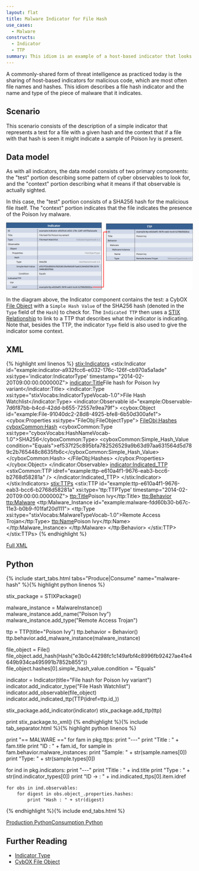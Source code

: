 ```yaml
---
layout: flat
title: Malware Indicator for File Hash
use_cases:
  - Malware
constructs:
  - Indicator
  - TTP
summary: This idiom is an example of a host-based indicator that looks for a piece of malware through a file hash. File hash watchlists generally take this form.
---
```


A commonly-shared form of threat intelligence as practiced today is the sharing of host-based indicators for malicious code, which are most often file names and hashes. This idiom describes a file hash indicator and the name and type of the piece of malware that it indicates.

## Scenario

This scenario consists of the description of a simple indicator that represents a test for a file with a given hash and the context that if a file with that hash is seen it might indicate a sample of Poison Ivy is present.

## Data model

As with all indicators, the data model consists of two primary components: the "test" portion describing some pattern of cyber observables to look for, and the "context" portion describing what it means if that observable is actually sighted.

In this case, the "test" portion consists of a SHA256 hash for the malicious file itself. The "context" portion indicates that the file indicates the presence of the Poison Ivy malware.

<img src="diagram.png" alt="File hash indicator" />

In the diagram above, the Indicator component contains the test: a CybOX [File Object](/data-model/{{site.current_version}}/FileObj/FileObjectType/) with a `Simple Hash Value` of the SHA256 hash (denoted in the `Type` field of the `Hash`) to check for. The `Indicated TTP` then uses a [STIX Relationship](/documentation/concepts/relationships) to link to a TTP that describes what the indicator is indicating. Note that, besides the TTP, the indicator `Type` field is also used to give the indicator some context.

## XML

{% highlight xml linenos %}
    <stix:Indicators>
        <stix:Indicator id="example:indicator-a932fcc6-e032-176c-126f-cb970a5a1ade" xsi:type='indicator:IndicatorType'  timestamp="2014-02-20T09:00:00.000000Z">
            <indicator:Title>File hash for Poison Ivy variant</indicator:Title>
            <indicator:Type xsi:type="stixVocabs:IndicatorTypeVocab-1.0">File Hash Watchlist</indicator:Type>
            <indicator:Observable id="example:Observable-7d6f87bb-b4cd-42dd-b655-72557e9ea79f">
                <cybox:Object id="example:File-91040dc2-28d8-4925-bfe8-6b50d300afe1">
                    <cybox:Properties xsi:type="FileObj:FileObjectType">
                        <FileObj:Hashes>
                            <cyboxCommon:Hash>
                                <cyboxCommon:Type xsi:type="cyboxVocabs:HashNameVocab-1.0">SHA256</cyboxCommon:Type>
                                <cyboxCommon:Simple_Hash_Value condition="Equals">ef537f25c895bfa782526529a9b63d97aa631564d5d789c2b765448c8635fb6c</cyboxCommon:Simple_Hash_Value>
                            </cyboxCommon:Hash>
                        </FileObj:Hashes>
                    </cybox:Properties>
                </cybox:Object>
            </indicator:Observable>
            <indicator:Indicated_TTP>
                <stixCommon:TTP idref="example:ttp-e610a4f1-9676-eab3-bcc6-b2768d58281a" />
            </indicator:Indicated_TTP>
        </stix:Indicator>
    </stix:Indicators>
    <stix:TTPs>
        <stix:TTP id="example:ttp-e610a4f1-9676-eab3-bcc6-b2768d58281a" xsi:type='ttp:TTPType'  timestamp="2014-02-20T09:00:00.000000Z">
            <ttp:Title>Poison Ivy</ttp:Title>
            <ttp:Behavior>
                <ttp:Malware>
                    <ttp:Malware_Instance id="example:malware-fdd60b30-b67c-11e3-b0b9-f01faf20d111">
                        <ttp:Type xsi:type="stixVocabs:MalwareTypeVocab-1.0">Remote Access Trojan</ttp:Type>
                        <ttp:Name>Poison Ivy</ttp:Name>
                    </ttp:Malware_Instance>
                </ttp:Malware>
            </ttp:Behavior>
        </stix:TTP>
    </stix:TTPs>
{% endhighlight %}

[Full XML](malware-indicator-for-file-hash.xml)

## Python
{% include start_tabs.html tabs="Produce|Consume" name="malware-hash" %}{% highlight python linenos %}

stix_package = STIXPackage()
        
malware_instance = MalwareInstance()
malware_instance.add_name("Poison Ivy")
malware_instance.add_type("Remote Access Trojan")
    
ttp = TTP(title="Poison Ivy")
ttp.behavior = Behavior()
ttp.behavior.add_malware_instance(malware_instance)
    
file_object = File()
file_object.add_hash(Hash("e3b0c44298fc1c149afbf4c8996fb92427ae41e4649b934ca495991b7852b855"))
file_object.hashes[0].simple_hash_value.condition = "Equals"
 
indicator = Indicator(title="File hash for Poison Ivy variant")
indicator.add_indicator_type("File Hash Watchlist")
indicator.add_observable(file_object)
indicator.add_indicated_ttp(TTP(idref=ttp.id_))
    
stix_package.add_indicator(indicator)
stix_package.add_ttp(ttp)
    
print stix_package.to_xml()
{% endhighlight %}{% include tab_separator.html %}{% highlight python linenos %}

print "== MALWARE =="
for fam in pkg.ttps:
    print "---"
    print "Title : " + fam.title
    print "ID : " + fam.id_
    for sample in fam.behavior.malware_instances:
        print "Sample: " + str(sample.names[0]) 
        print "Type: " + str(sample.types[0])

for ind in pkg.indicators:
    print "---"
    print "Title : " + ind.title
    print "Type : " + str(ind.indicator_types[0])
    print "ID -> : " + ind.indicated_ttps[0].item.idref

    for obs in ind.observables:
        for digest in obs.object_.properties.hashes:
            print "Hash : " + str(digest)

{% endhighlight %}{% include end_tabs.html %}

[Production Python](malware-indicator-for-file-hash_producer.py)[Consumption Python](malware-indicator-for-file-hash_consumer.py)

## Further Reading

* [Indicator Type](/data-model/{{site.current_version}}/indicator/IndicatorType)
* [CybOX File Object](/data-model/{{site.current_version}}/FileObj/FileObjectType)

